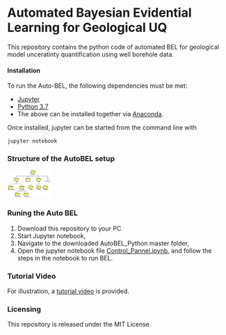 # Automated Bayesian Evidential Learning for Geological UQ 

<p> This repository contains the python code of automated BEL for geological model unceratinty quantification using well borehole data.

#### Installation

To run the Auto-BEL, the following dependencies must be met:
* [Jupyter](http://jupyter.org/) 
* [Python 3.7](https://www.python.org/) 
* The above can be installed together via [Anaconda](https://www.anaconda.com/).

Once installed, jupyter can be started from the command line with

	jupyter notebook
	
### Structure of the AutoBEL setup
<img src="source_code/img/dataset_struture.jpg" alt="Drawing" style="width: 100px;"/>

### Runing the Auto BEL

1. Download this repository to your PC
2. Start Jupyter notebook,
3. Navigate to the downloaded AutoBEL_Python master folder, 
4. Open the jupyter notebook file [Control_Pannel.ipynb](https://github.com/sdyinzhen/AutoBEL_Python/blob/master/Control_Pannel.ipynb), and follow the steps in the notebook to run BEL. 

### Tutorial Video
For illustration, a [tutorial video](https://youtu.be/_jh6GbW15ck) is provided. 

### Licensing
This repository is released under the MIT License.
